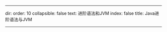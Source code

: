 --- 

dir:
    order: 10
    collapsible: false
    text: 进阶语法和JVM
index: false
title: Java进阶语法与JVM

---